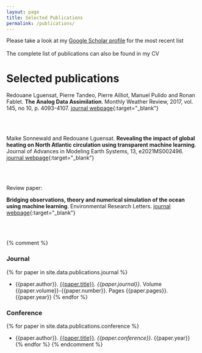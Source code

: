 ```yaml
---
layout: page
title: Selected Publications
permalink: /publications/
---
```


Please take a look at my [Google Scholar profile](https://scholar.google.fr/citations?user=DuiyaQoAAAAJ&hl=fr) for the most recent list
<br><br>
The complete list of publications can also be found in my CV


# Selected publications

Redouane Lguensat, Pierre Tandeo, Pierre Ailliot, Manuel Pulido and Ronan Fablet. **The Analog Data Assimilation**. Monthly Weather Review, 2017, vol. 145, no 10, p. 4093-4107. [journal webpage](http://journals.ametsoc.org/doi/abs/10.1175/MWR-D-16-0441.1){:target="_blank"}

<br><br>

Maike Sonnewald and Redouane Lguensat. **Revealing the impact of global heating on North Atlantic circulation using transparent machine learning**. Journal of Advances in Modeling Earth Systems, 13, e2021MS002496. [journal webpage](https://doi.org/10.1029/2021MS002496){:target="_blank"}

<br><br>

Review paper:

**Bridging observations, theory and numerical simulation of the ocean using machine learning**. Environmental Research Letters. [journal webpage](https://iopscience.iop.org/article/10.1088/1748-9326/ac0eb0){:target="_blank"}

<br><br>

{% comment %}
### Journal
{% for paper in site.data.publications.journal %}
 * {{paper.author}}. [{{paper.title}}]({{paper.url}}). *{{paper.journal}}*. Volume {{paper.volume}}-{{paper.number}}. Pages {{paper.pages}}. {{paper.year}}
{% endfor %}
### Conference
{% for paper in site.data.publications.conference %}
 * {{paper.author}}. [{{paper.title}}]({{paper.url}}). *{{paper.conference}}*. {{paper.year}}
{% endfor %}
{% endcomment %}
